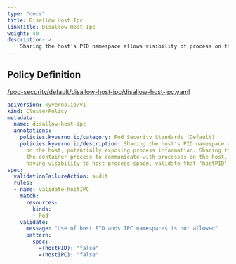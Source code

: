 ```yaml
---
type: "docs"
title: Disallow Host Ipc
linkTitle: Disallow Host Ipc
weight: 40
description: >
    Sharing the host's PID namespace allows visibility of process on the host, potentially exposing process information. Sharing the host's IPC namespace allows the container process to communicate with processes on the host. To avoid pod container from having visibility to host process space, validate that 'hostPID' and 'hostIPC' are set to 'false'.
---
```


## Policy Definition
<a href="https://github.com/kyverno/policies/raw/main//pod-security/default/disallow-host-ipc/disallow-host-ipc.yaml" target="-blank">/pod-security/default/disallow-host-ipc/disallow-host-ipc.yaml</a>

```yaml
apiVersion: kyverno.io/v1
kind: ClusterPolicy
metadata:
  name: disallow-host-ipc
  annotations:
    policies.kyverno.io/category: Pod Security Standards (Default)
    policies.kyverno.io/description: Sharing the host's PID namespace allows visibility of process 
      on the host, potentially exposing process information. Sharing the host's IPC namespace allows 
      the container process to communicate with processes on the host. To avoid pod container from 
      having visibility to host process space, validate that 'hostPID' and 'hostIPC' are set to 'false'.
spec:
  validationFailureAction: audit
  rules:
  - name: validate-hostIPC
    match:
      resources:
        kinds:
        - Pod
    validate:
      message: "Use of host PID ands IPC namespaces is not allowed"
      pattern:
        spec:
          =(hostPID): "false"
          =(hostIPC): "false"

```

